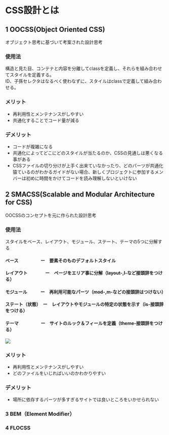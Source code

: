 # CSS設計とは
## 1  OOCSS(Object Oriented CSS)
オブジェクト思考に基づいて考案された設計思考

### 使用法
構造と見た目、コンテナと内容を分離してclassを定義し、それらを組み合わせてスタイルを定義する。<br>
ID、子孫セレクタはなるべく使わなずに、スタイルはclassで定義して組み合わせる。

### メリット
- 再利用性とメンテナンスがしやすい
- 共通化することでコード量が減る

### デメリット
- コードが複雑になる
- 共通化によってどこにどのスタイルが当たるのか、CSSの見通しは悪くなる事がある
- CSSファイルの切り分けが上手く出来ていなかったり、どのパーツが共通化猿ているのがわかるガイドがない場合、新しくプロジェクトに参加するメンバーは初めに時間をかけてコードを読み理解しないといけない


## 2  SMACSS(Scalable and Modular Architecture for CSS)
OOCSSのコンセプトを元に作られた設計思考

### 使用法
スタイルをベース、レイアウト、モジュール、ステート、テーマの5つに分解する
#### ベース　　　　　ー　要素そのものデフォルトスタイル
#### レイアウト　　　　ー　ページをエリア事に分解（layout-,l-など接頭辞をつける）
#### モジュール　　　ー　再利用可能なパーツ（mod-,m-などの接頭辞はつけない）
#### ステート（状態）　ー　レイアウトやモジュールの特定の状態を示す（is-接頭辞をつける）
#### テーマ　　　　　ー　サイトのルック＆フィールを定義（theme-接頭辞をつける）
<img src="https://image.slidesharecdn.com/css17-180606135525/95/css-10-638.jpg?cb=1528293469">

### メリット
- 再利用性とメンテナンスがしやすい
- どのファイルをいじればいいのかわかりやすい

### デメリット
- 場所に依存するパーツが多すぎるサイトでは良いところをいかせられない


### 3  BEM（Element Modifier）


### 4  FLOCSS
